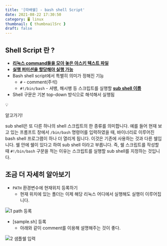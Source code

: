 ```yaml
---
title: '[따배쉘] - bash shell Script'
date: 2021-08-22 17:30:50
category: 🖥️ linux
thumbnail: { thumbnailSrc }
draft: false
---
```


## Shell Script 란 ?

- **<u>리눅스 command들을 모아 놓은 아스키 텍스트 파일</u>**
- **<u>실행 퍼미션을 할당해야 실행 가능</u>**
- Bash shell script에서 특별히 의미가 정해진 기능
  - `#` - comment(주석)
  - `#!/bin/bash` - 셔뱅, 해시뱅 등 스크립트를 실행할 **<u>sub shell 이름</u>**
- Shell 구문은 기본 top-down 방식으로 해석해서 실행됨

<div class="quote-block">
<div class="quote-block__emoji">💡</div>
<div class="quote-block__content" markdown=1>

알고가기!

sub shell은 또 다른 하나의 shell 스크립트의 한 종류를 의미합니다. 예를 들어 현재 보고 있는 프롬프트 창에서 `/bin/bash` 명령어를 입력하였을 때, 바이너리로 이루어진 bash shell 프로그램이 하나 더 열리게 됩니다. 이것은 기존에 사용하는 것과 다른 쉘입니다. 쉘 안에 쉘이 있다고 하여 sub shell 이라고 부릅니다. 즉, 쉘 스크립트를 작성할 때 `#!/bin/bash` 구문을 적는 이유는 스크립트를 실행할 sub shell를 지정하는 것입니다.

</div>
</div>

## 조금 더 자세히 알아보기

- `PATH` 환경변수에 현재위치 등록하기
  - 현재 위치에 있는 폴더는 이제 해당 리눅스 어디에서 실행해도 실행이 이루어집니다.

![1  path 등록](https://user-images.githubusercontent.com/66216102/130347860-51091337-e209-44cb-bec0-b0ca7dad36f9.JPG)

- [sample.sh] 등록
  - 아래와 같이 comment를 이용해 설명해주는 것이 좋다.

![2  샘플쉘 입력](https://user-images.githubusercontent.com/66216102/130347862-10ae9637-6a79-4898-b443-06d362335c7c.JPG)
